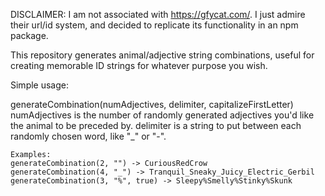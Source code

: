 DISCLAIMER: I am not associated with https://gfycat.com/. I just admire their url/id system, and decided to replicate its functionality in an npm package.

This repository generates animal/adjective string combinations, useful for creating memorable ID strings for whatever purpose you wish.

Simple usage:

generateCombination(numAdjectives, delimiter, capitalizeFirstLetter) numAdjectives is the number of randomly generated adjectives you'd like the animal to be
preceded by. delimiter is a string to put between each randomly chosen word, like "_" or "-".

    Examples:
	generateCombination(2, "") -> CuriousRedCrow
	generateCombination(4, "_") -> Tranquil_Sneaky_Juicy_Electric_Gerbil
	generateCombination(3, "%", true) -> Sleepy%Smelly%Stinky%Skunk
